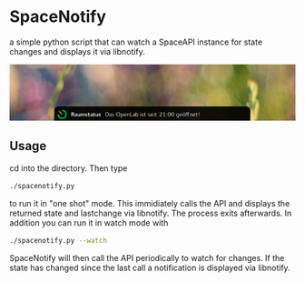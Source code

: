 SpaceNotify
===========

a simple python script that can watch a SpaceAPI instance for state changes and
displays it via libnotify.

![screenshot](misc/screenshot_gnome.png)

## Usage
cd into the directory. Then type
```bash
./spacenotify.py
```
to run it in "one shot" mode. This immidiately calls the API and displays the
returned state and lastchange via libnotify. The process exits afterwards. In
addition you can run it in watch mode with
```bash
./spacenotify.py --watch
```
SpaceNotify will then call the API periodically to watch for changes. If the
state has changed since the last call a notification is displayed via
libnotify.
